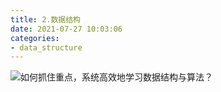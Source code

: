 ```yaml
---
title: 2.数据结构
date: 2021-07-27 10:03:06
categories:
- data_structure
---
```

![如何抓住重点，系统高效地学习数据结构与算法？](/imags/d0120beb00391015ec38f887bb8c4c2e.jpg)















